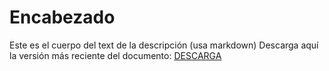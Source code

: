 # Encabezado
Este es el cuerpo del text de la descripción (usa markdown)
Descarga aquí la versión más reciente del documento: [DESCARGA](https://github.com/malvenko/sandbox/blob/main/Test%20Doc.docx)
